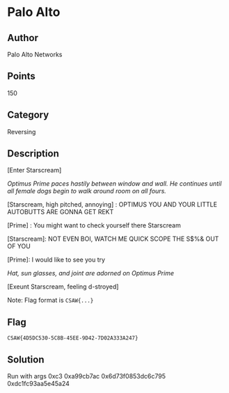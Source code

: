 # Palo Alto
## Author
Palo Alto Networks
## Points
150
## Category
Reversing
## Description
[Enter Starscream]

_Optimus Prime paces hastily between window and wall. He continues until all female dogs begin to walk around room on all fours._

[Starscream, high pitched, annoying] : OPTIMUS YOU AND YOUR LITTLE AUTOBUTTS ARE GONNA GET REKT

[Prime] : You might want to check yourself there Starscream

[Starscream]: NOT EVEN BOI, WATCH ME QUICK SCOPE THE S$%& OUT OF YOU

[Prime]: I would like to see you try

_Hat, sun glasses, and joint are adorned on Optimus Prime_

[Exeunt Starscream, feeling d-stroyed]

Note: Flag format is `CSAW{...}`
## Flag
`CSAW{4D5DC530-5C8B-45EE-9D42-7D02A333A247}`
## Solution
Run with args 0xc3 0xa99cb7ac 0x6d73f0853dc6c795 0xdc1fc93aa5e45a24